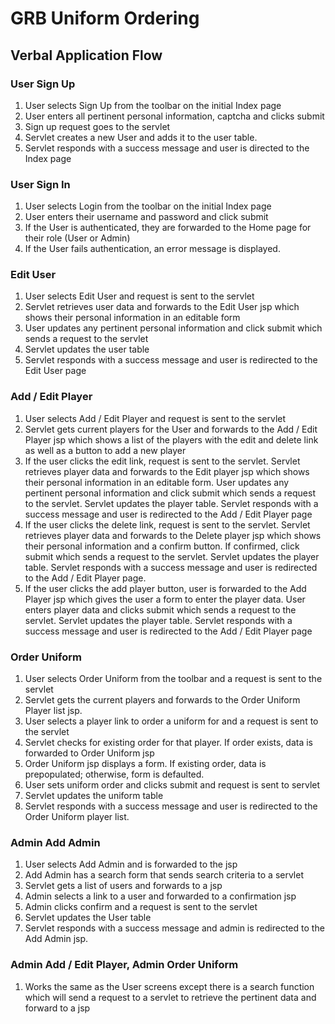 # GRB Uniform Ordering

## Verbal Application Flow

### User Sign Up
1.	User selects Sign Up from the toolbar on the initial Index page
1.  User enters all pertinent personal information, captcha and clicks submit
1.  Sign up request goes to the servlet
1.  Servlet creates a new User and adds it to the user table.
1.  Servlet responds with a success message and user is directed to the Index page

### User Sign In
1.	User selects Login from the toolbar on the initial Index page
1.  User enters their username and password and click submit
1.  If the User is authenticated, they are forwarded to the Home page for their role (User or Admin)
1.  If the User fails authentication, an error message is displayed.

### Edit User
1.	User selects Edit User and request is sent to the servlet
1.  Servlet retrieves user data and forwards to the Edit User jsp which shows their personal information in an editable 
form
1.  User updates any pertinent personal information and click submit which sends a request to the servlet
1.  Servlet updates the user table
1.  Servlet responds with a success message and user is redirected to the Edit User page

### Add / Edit Player
1.	User selects Add / Edit Player and request is sent to the servlet
1.  Servlet gets current players for the User and forwards to the Add / Edit Player jsp which shows a list of the 
players with the edit and delete link as well as a button to add a new player
1.  If the user clicks the edit link, request is sent to the servlet. Servlet retrieves player data and forwards to the
Edit player jsp which shows their personal information in an editable form. User updates any pertinent personal 
information and click submit which sends a request to the servlet. Servlet updates the player table. 
Servlet responds with a success message and user is redirected to the Add / Edit Player page
1.  If the user clicks the delete link, request is sent to the servlet. Servlet retrieves player data and forwards to 
the Delete player jsp which shows their personal information and a confirm button. If confirmed, click submit which 
sends a request to the servlet. Servlet updates the player table. Servlet responds with a success message and user is 
redirected to the Add / Edit Player page.
1.  If the user clicks the add player button, user is forwarded to the Add Player jsp which gives the user a form to 
enter the player data. User enters player data and clicks submit which sends a request to the servlet. Servlet updates 
the player table. Servlet responds with a success message and user is redirected to the Add / Edit Player page

### Order Uniform
1.	User selects Order Uniform from the toolbar and a request is sent to the servlet
1.  Servlet gets the current players and forwards to the Order Uniform Player list jsp. 
1.  User selects a player link to order a uniform for and a request is sent to the servlet
1.  Servlet checks for existing order for that player.  If order exists, data is forwarded to Order Uniform jsp
1.  Order Uniform jsp displays a form. If existing order, data is prepopulated; otherwise, form is defaulted.
1.  User sets uniform order and clicks submit and request is sent to servlet
1.  Servlet updates the uniform table
1.  Servlet responds with a success message and user is redirected to the Order Uniform player list.

### Admin Add Admin
1.	User selects Add Admin and is forwarded to the jsp
1.  Add Admin has a search form that sends search criteria to a servlet
1.  Servlet gets a list of users and forwards to a jsp
1.  Admin selects a link to a user and forwarded to a confirmation jsp
1.  Admin clicks confirm and a request is sent to the servlet
1.  Servlet updates the User table
1.  Servlet responds with a success message and admin is redirected to the Add Admin jsp.

### Admin Add / Edit Player, Admin Order Uniform
1.  Works the same as the User screens except there is a search function which will send a request to a servlet to 
retrieve the pertinent data and forward to a jsp

